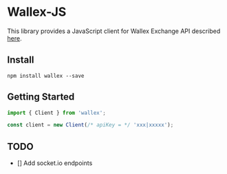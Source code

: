# Wallex-JS

This library provides a JavaScript client for Wallex Exchange API described [here](https://wallex-docs.github.io).

## Install

```shell
npm install wallex --save
```

## Getting Started

```typescript
import { Client } from 'wallex';

const client = new Client(/* apiKey = */ 'xxx|xxxxx');
```

## TODO

- [] Add socket.io endpoints
